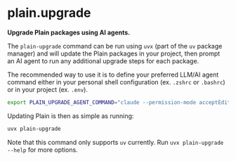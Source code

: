 # plain.upgrade

**Upgrade Plain packages using AI agents.**

The `plain-upgrade` command can be run using `uvx` (part of the `uv` package manager) and will update the Plain packages in your project, then prompt an AI agent to run any additional upgrade steps for each package.

The recommended way to use it is to define your preferred LLM/AI agent command either in your personal shell configuration (ex. `.zshrc` or `.bashrc`) or in your project (ex. `.env`).

```bash
export PLAIN_UPGRADE_AGENT_COMMAND="claude --permission-mode acceptEdits"
```

Updating Plain is then as simple as running:

```bash
uvx plain-upgrade
```

Note that this command only supports `uv` currently. Run `uvx plain-upgrade --help` for more options.
